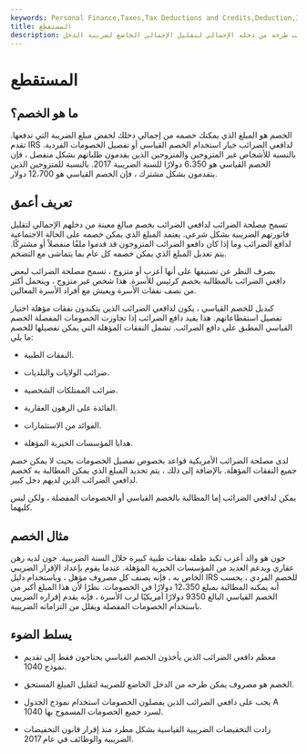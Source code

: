 ```yaml
---
keywords: Personal Finance,Taxes,Tax Deductions and Credits,Deduction,Itemized Deductions,Qualifying Expenses,Standard Deduction,Deductions and Credits
title: المستقطع
description: الخصم هو مصروف يمكن لدافع الضرائب طرحه من دخله الإجمالي لتقليل الإجمالي الخاضع لضريبة الدخل.
---
```


# المستقطع
## ما هو الخصم؟

الخصم هو المبلغ الذي يمكنك خصمه من إجمالي دخلك لخفض مبلغ الضريبة التي تدفعها. تقدم IRS لدافعي الضرائب خيار استخدام الخصم القياسي أو تفصيل الخصومات الفردية. بالنسبة للأشخاص غير المتزوجين والمتزوجين الذين يقدمون طلباتهم بشكل منفصل ، فإن الخصم القياسي هو 6،350 دولارًا للسنة الضريبية 2017. بالنسبة للمتزوجين الذين يتقدمون بشكل مشترك ، فإن الخصم القياسي هو 12،700 دولار.

## تعريف أعمق

تسمح مصلحة الضرائب لدافعي الضرائب بخصم مبالغ معينة من دخلهم الإجمالي لتقليل فاتورتهم الضريبية بشكل شرعي. يعتمد المبلغ الذي يمكن خصمه على الحالة الاجتماعية لدافع الضرائب وما إذا كان دافعو الضرائب المتزوجون قد قدموا ملفًا منفصلاً أو مشتركًا. يتم تعديل المبلغ الذي يمكن خصمه كل عام بما يتماشى مع التضخم.

بصرف النظر عن تصنيفها على أنها أعزب أو متزوج ، تسمح مصلحة الضرائب لبعض دافعي الضرائب بالمطالبة بخصم كرئيس للأسرة. هذا شخص غير متزوج ، ويتحمل أكثر من نصف نفقات الأسرة ويعيش مع أفراد الأسرة المعالين.

كبديل للخصم القياسي ، يكون لدافعي الضرائب الذين يتكبدون نفقات مؤهلة اختيار تفصيل استقطاعاتهم. هذا يفيد دافع الضرائب إذا تجاوزت الخصومات المفصلة الخصم القياسي المطبق على دافع الضرائب. تشمل النفقات المؤهلة التي يمكن تفصيلها للخصم ما يلي:

- النفقات الطبية.

- ضرائب الولايات والبلديات.

- ضرائب الممتلكات الشخصية.

- الفائدة على الرهون العقارية.

- الفوائد من الاستثمارات.

- هدايا المؤسسات الخيرية المؤهلة.

لدى مصلحة الضرائب الأمريكية قواعد بخصوص تفصيل الخصومات بحيث لا يمكن خصم جميع النفقات المؤهلة. بالإضافة إلى ذلك ، يتم تحديد المبلغ الذي يمكن المطالبة به كخصم لدافعي الضرائب الذين لديهم دخل كبير.

يمكن لدافعي الضرائب إما المطالبة بالخصم القياسي أو الخصومات المفصلة ، ولكن ليس كليهما.

## مثال الخصم

جون هو والد أعزب تكبد طفله نفقات طبية كبيرة خلال السنة الضريبية. جون لديه رهن عقاري ويدعم العديد من المؤسسات الخيرية المؤهلة. عندما يقوم بإعداد الإقرار الضريبي الخاص به ، فإنه يصنف كل مصروف مؤهل ، وباستخدام دليل IRS للخصم الفردي ، يحسب أنه يمكنه المطالبة بمبلغ 12،350 دولارًا في الخصومات. نظرًا لأن هذا المبلغ أكبر من الخصم القياسي البالغ 9350 دولارًا أمريكيًا لرب الأسرة ، فإنه يقدم إقراره الضريبي باستخدام الخصومات المفصلة ويقلل من التزاماته الضريبية.

## يسلط الضوء

- معظم دافعي الضرائب الذين يأخذون الخصم القياسي يحتاجون فقط إلى تقديم نموذج 1040.

- الخصم هو مصروف يمكن طرحه من الدخل الخاضع للضريبة لتقليل المبلغ المستحق.

- يجب على دافعي الضرائب الذين يفصلون الخصومات استخدام نموذج الجدول A 1040 لسرد جميع الخصومات المسموح بها.

- زادت التخفيضات الضريبية القياسية بشكل مطرد منذ إقرار قانون التخفيضات الضريبية والوظائف في عام 2017.

